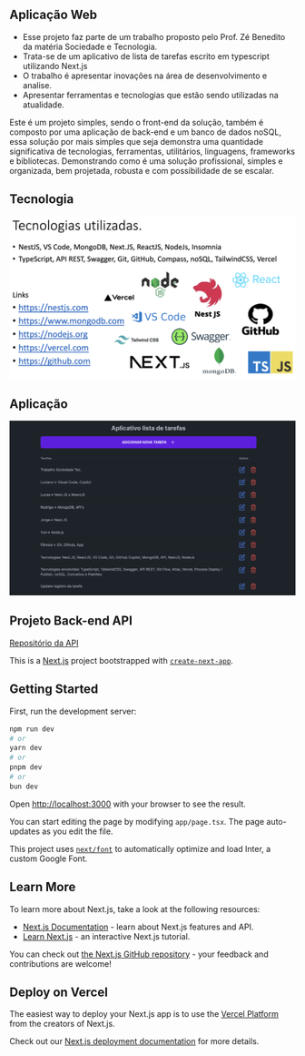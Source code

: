 ## Aplicação Web 
- Esse projeto faz parte de um trabalho proposto pelo Prof. Zé Benedito da matéria Sociedade e Tecnologia.
- Trata-se de um aplicativo de lista de tarefas escrito em typescript utilizando Next.js
- O trabalho é apresentar inovações na área de desenvolvimento e analise.
- Apresentar ferramentas e tecnologias que estão sendo utilizadas na atualidade.

Este é um projeto simples, sendo o front-end da solução, também é composto por uma aplicação de back-end e um banco de dados noSQL, essa solução por mais simples que seja demonstra uma quantidade significativa de tecnologias, ferramentas, utilitários, linguagens, frameworks e bibliotecas. Demonstrando como é uma solução profissional, simples e organizada, bem projetada, robusta e com possibilidade de se escalar.

## Tecnologia
![Tecnologias](img/tec-use.png)

## Aplicação
![Application](img/app-use.png)

## Projeto Back-end API
[Repositório da API](https://github.com/jhchiarelli/todolistapi-fatec.git)

This is a [Next.js](https://nextjs.org/) project bootstrapped with [`create-next-app`](https://github.com/vercel/next.js/tree/canary/packages/create-next-app).

## Getting Started

First, run the development server:

```bash
npm run dev
# or
yarn dev
# or
pnpm dev
# or
bun dev
```

Open [http://localhost:3000](http://localhost:3000) with your browser to see the result.

You can start editing the page by modifying `app/page.tsx`. The page auto-updates as you edit the file.

This project uses [`next/font`](https://nextjs.org/docs/basic-features/font-optimization) to automatically optimize and load Inter, a custom Google Font.

## Learn More

To learn more about Next.js, take a look at the following resources:

- [Next.js Documentation](https://nextjs.org/docs) - learn about Next.js features and API.
- [Learn Next.js](https://nextjs.org/learn) - an interactive Next.js tutorial.

You can check out [the Next.js GitHub repository](https://github.com/vercel/next.js/) - your feedback and contributions are welcome!

## Deploy on Vercel

The easiest way to deploy your Next.js app is to use the [Vercel Platform](https://vercel.com/new?utm_medium=default-template&filter=next.js&utm_source=create-next-app&utm_campaign=create-next-app-readme) from the creators of Next.js.

Check out our [Next.js deployment documentation](https://nextjs.org/docs/deployment) for more details.
